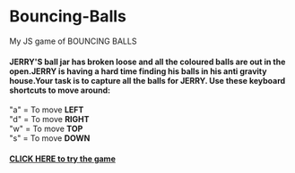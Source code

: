 # Bouncing-Balls

My JS game of BOUNCING BALLS

#### JERRY'S ball jar has broken loose and all the coloured balls are out in the open.JERRY is having a hard time finding his balls in his anti gravity house.Your task is to capture all the balls for JERRY. Use these keyboard shortcuts to move around: <br>
 "a" = To move <b>LEFT</b><br>"d"
            = To move
            <b>RIGHT</b><br>"w" = To move <b>TOP</b> <br>"s" = To move <b>DOWN</b> <br>
            

#### [CLICK HERE to try the game](https://bouncing-balls-sayahnneeta.netlify.app/)
 
